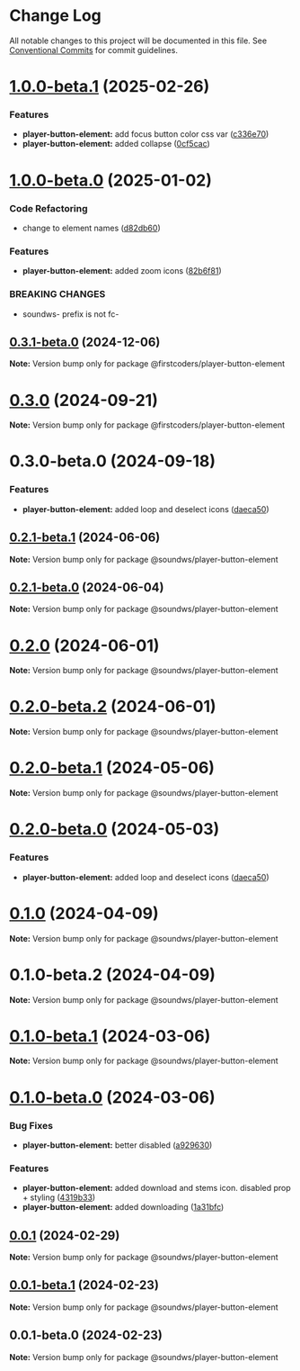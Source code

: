 # Change Log

All notable changes to this project will be documented in this file.
See [Conventional Commits](https://conventionalcommits.org) for commit guidelines.

# [1.0.0-beta.1](https://github.com/firstcoders/player-button-element/compare/@firstcoders/player-button-element@1.0.0-beta.0...@firstcoders/player-button-element@1.0.0-beta.1) (2025-02-26)


### Features

* **player-button-element:** add focus button color css var ([c336e70](https://github.com/firstcoders/player-button-element/commit/c336e70141998ccfc5d870b42d858cc503493070))
* **player-button-element:** added collapse ([0cf5cac](https://github.com/firstcoders/player-button-element/commit/0cf5caccf2c33ac651b3684d7396e6addb72de69))





# [1.0.0-beta.0](https://github.com/firstcoders/player-button-element/compare/@firstcoders/player-button-element@0.3.1-beta.0...@firstcoders/player-button-element@1.0.0-beta.0) (2025-01-02)


### Code Refactoring

* change to element names ([d82db60](https://github.com/firstcoders/player-button-element/commit/d82db60849a36ec518cb533a7aa9ba6d87423d51))


### Features

* **player-button-element:** added zoom icons ([82b6f81](https://github.com/firstcoders/player-button-element/commit/82b6f81d620aaea0eb9947bdbd670908e79d50ef))


### BREAKING CHANGES

* soundws- prefix is not fc-





## [0.3.1-beta.0](https://github.com/firstcoders/player-button-element/compare/@firstcoders/player-button-element@0.3.0...@firstcoders/player-button-element@0.3.1-beta.0) (2024-12-06)

**Note:** Version bump only for package @firstcoders/player-button-element





# [0.3.0](https://github.com/firstcoders/player-button-element/compare/@firstcoders/player-button-element@0.3.0-beta.0...@firstcoders/player-button-element@0.3.0) (2024-09-21)

**Note:** Version bump only for package @firstcoders/player-button-element





# 0.3.0-beta.0 (2024-09-18)


### Features

* **player-button-element:** added loop and deselect icons ([daeca50](https://github.com/firstcoders/player-button-element/commit/daeca5002b214b6b5816561ea982d9a95a24edeb))





## [0.2.1-beta.1](https://github.com/sound-ws/player-button-element/compare/@soundws/player-button-element@0.2.1-beta.0...@soundws/player-button-element@0.2.1-beta.1) (2024-06-06)

**Note:** Version bump only for package @soundws/player-button-element





## [0.2.1-beta.0](https://github.com/sound-ws/player-button-element/compare/@soundws/player-button-element@0.2.0...@soundws/player-button-element@0.2.1-beta.0) (2024-06-04)

**Note:** Version bump only for package @soundws/player-button-element





# [0.2.0](https://github.com/sound-ws/player-button-element/compare/@soundws/player-button-element@0.2.0-beta.2...@soundws/player-button-element@0.2.0) (2024-06-01)

**Note:** Version bump only for package @soundws/player-button-element





# [0.2.0-beta.2](https://github.com/sound-ws/player-button-element/compare/@soundws/player-button-element@0.2.0-beta.1...@soundws/player-button-element@0.2.0-beta.2) (2024-06-01)

**Note:** Version bump only for package @soundws/player-button-element





# [0.2.0-beta.1](https://github.com/sound-ws/player-button-element/compare/@soundws/player-button-element@0.2.0-beta.0...@soundws/player-button-element@0.2.0-beta.1) (2024-05-06)

**Note:** Version bump only for package @soundws/player-button-element





# [0.2.0-beta.0](https://github.com/sound-ws/player-button-element/compare/@soundws/player-button-element@0.1.0...@soundws/player-button-element@0.2.0-beta.0) (2024-05-03)


### Features

* **player-button-element:** added loop and deselect icons ([daeca50](https://github.com/sound-ws/player-button-element/commit/daeca5002b214b6b5816561ea982d9a95a24edeb))





# [0.1.0](https://github.com/sound-ws/player-button-element/compare/@soundws/player-button-element@0.1.0-beta.2...@soundws/player-button-element@0.1.0) (2024-04-09)

**Note:** Version bump only for package @soundws/player-button-element





# 0.1.0-beta.2 (2024-04-09)

**Note:** Version bump only for package @soundws/player-button-element





# [0.1.0-beta.1](https://github.com/sound-ws/player-button-element/compare/@soundws/player-button-element@0.1.0-beta.0...@soundws/player-button-element@0.1.0-beta.1) (2024-03-06)

**Note:** Version bump only for package @soundws/player-button-element





# [0.1.0-beta.0](https://github.com/sound-ws/player-button-element/compare/@soundws/player-button-element@0.0.1...@soundws/player-button-element@0.1.0-beta.0) (2024-03-06)


### Bug Fixes

* **player-button-element:** better disabled ([a929630](https://github.com/sound-ws/player-button-element/commit/a92963002b674c5b144291ffbaee06abb0939d39))


### Features

* **player-button-element:** added download and stems icon. disabled prop + styling ([4319b33](https://github.com/sound-ws/player-button-element/commit/4319b3303606b6c8fa7a758af88fb6515c43dcfb))
* **player-button-element:** added downloading ([1a31bfc](https://github.com/sound-ws/player-button-element/commit/1a31bfc822307bce5bffe61010bf1e3052e78924))





## [0.0.1](https://github.com/sound-ws/player-button-element/compare/@soundws/player-button-element@0.0.1-beta.1...@soundws/player-button-element@0.0.1) (2024-02-29)

**Note:** Version bump only for package @soundws/player-button-element





## [0.0.1-beta.1](https://github.com/sound-ws/player-button-element/compare/@soundws/player-button-element@0.0.1-beta.0...@soundws/player-button-element@0.0.1-beta.1) (2024-02-23)

**Note:** Version bump only for package @soundws/player-button-element





## 0.0.1-beta.0 (2024-02-23)

**Note:** Version bump only for package @soundws/player-button-element
